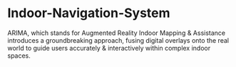 # Indoor-Navigation-System
ARIMA, which stands for Augmented Reality Indoor Mapping &amp; Assistance introduces a groundbreaking approach, fusing digital overlays onto the real world to guide users accurately &amp; interactively within complex indoor spaces.
